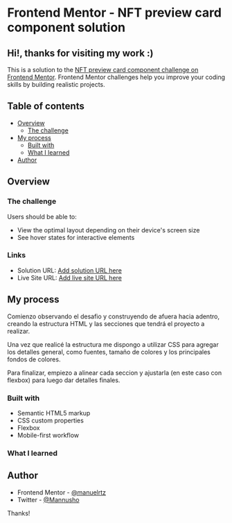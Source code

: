 # Frontend Mentor - NFT preview card component solution

## Hi!, thanks for visiting my work :)

This is a solution to the [NFT preview card component challenge on Frontend Mentor](https://www.frontendmentor.io/challenges/nft-preview-card-component-SbdUL_w0U). Frontend Mentor challenges help you improve your coding skills by building realistic projects. 

## Table of contents

- [Overview](#overview)
  - [The challenge](#the-challenge)
- [My process](#my-process)
  - [Built with](#built-with)
  - [What I learned](#what-i-learned)
- [Author](#author)


## Overview

### The challenge

Users should be able to:

- View the optimal layout depending on their device's screen size
- See hover states for interactive elements


### Links

- Solution URL: [Add solution URL here](https://your-solution-url.com)
- Live Site URL: [Add live site URL here](https://your-live-site-url.com)

## My process

Comienzo observando el desafio y construyendo de afuera hacia adentro, creando la estructura HTML y las secciones que tendrá el proyecto a realizar.

Una vez que realicé la estructura me dispongo a utilizar CSS para agregar los detalles general, como fuentes, tamaño de colores y los principales fondos de colores.

Para finalizar, empiezo a alinear cada seccion y ajustarla (en este caso con flexbox) para luego dar detalles finales.


### Built with

- Semantic HTML5 markup
- CSS custom properties
- Flexbox
- Mobile-first workflow

### What I learned



## Author

- Frontend Mentor - [@manuelrtz](https://www.frontendmentor.io/profile/manuelrtz)
- Twitter - [@Mannusho](https://www.twitter.com/Mannusho)

Thanks!
